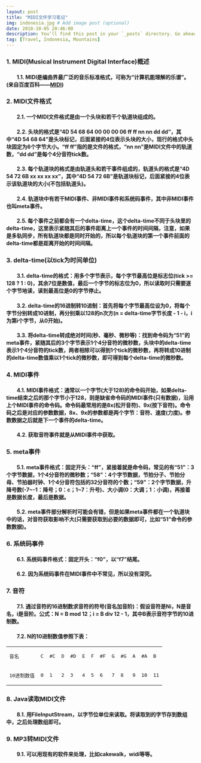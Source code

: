 ```yaml
---
layout: post
title: "MIDI文件学习笔记"
img: indonesia.jpg # Add image post (optional)
date: 2018-10-05 20:46:00
description: You’ll find this post in your `_posts` directory. Go ahead and edit it and re-build the site to see your changes. # Add post description (optional)
tag: [Travel, Indonesia, Mountains]
---
```

### 1. MIDI(Musical Instrument Digital Interface)概述
#### &emsp;&emsp;1.1. MIDI是编曲界最广泛的音乐标准格式，可称为“计算机能理解的乐谱”。(来自百度百科——[MIDI](https://baike.baidu.com/item/MIDI/217824?fr=aladdin))

### 2. MIDI文件格式
#### &emsp;&emsp;2.1. 一个MIDI文件格式是由一个头块和若干个轨道块组成的。
#### &emsp;&emsp;2.2. 头块的格式是“4D 54 68 64 00 00 00 06 ff ff nn nn dd dd”，其中“4D 54 68 64”是头块标记，后面紧接的4位表示头块的大小，现行的格式中头块固定为6个字节大小。“ff ff”指的是文件的格式，“nn nn”是MIDI文件中的轨道数，“dd dd”是每个4分音符tick数。
#### &emsp;&emsp;2.3. 每个轨道块的格式是由轨道头和若干事件组成的，轨道头的格式是“4D 54 72 6B xx xx xx xx”，其中“4D 54 72 6B”是轨道块标记，后面紧接的4位表示该轨道块的大小(不包括轨道头)。
#### &emsp;&emsp;2.4. 轨道块中有若干MIDI事件、非MIDI事件和系统码事件，其中非MIDI事件也叫meta事件。
#### &emsp;&emsp;2.5. 每个事件之前都会有一个delta-time，这个delta-time不同于头块里的delta-time，这里表示紧随其后的事件距离上一个事件的时间间隔，注意，如果是多轨同步，所有轨道块都是同时开始的，所以每个轨道块的第一个事件前面的delta-time都是距离开始的时间间隔。

### 3. delta-time(以tick为时间单位)
#### &emsp;&emsp;3.1. delta-time的格式：用多个字节表示，每个字节最高位是标志位(tick >= 128 ? 1 : 0)，其余7位是数值，最后一个字节的标志位为0，所以读取时只需要逐个字节地读，读到最高位是0的字节停止。
#### &emsp;&emsp;3.2. delta-time的16进制转10进制：首先将每个字节最高位设为0，将每个字节分别转成10进制，再分别乘以128的n次方(n = delta-time字节长度 - 1 - i，i为第i个字节，从0开始)。
#### &emsp;&emsp;3.3. 将delta-time转成绝对时间(秒、毫秒、微秒等)：找到命令码为“51”的meta事件，紧随其后的3个字节表示1个4分音符的微秒数，头块中的delta-time表示1个4分音符的tick数，两者相除可以得到1个tick的微秒数，再将转成10进制的delta-time数值乘以1个tick的微秒数，即可得到每个delta-time的微秒数。

### 4. MIDI事件
#### &emsp;&emsp;4.1. MIDI事件格式：通常以一个字节(大于128)的命令码开始，如果delta-time结束之后的那个字节小于128，则是缺省命令码的MIDI事件(只有数据)，沿用上个MIDI事件的命令码。命令码最常用的是8x(松开音符)、9x(按下音符)。命令码之后是对应的参数数据，8x、9x的参数都是两个字节：音符、速度(力度)。参数数据之后就是下一个事件的delta-time。
#### &emsp;&emsp;4.2. 获取音符事件就是从MIDI事件中获取。

### 5. meta事件
#### &emsp;&emsp;5.1. meta事件格式：固定开头：“ff”，紧接着就是命令码，常见的有“51”：3个字节数据，1个4分音符的微秒数；“58”：4个字节数据，节拍分子、节拍分母、节拍器时钟、1个4分音符包括的32分音符的个数；“59”：2个字节数据，升降号数(-7~-1：降号；0：c；1~7：升号)、大小调(0：大调；1：小调)，再接着是数据长度，最后是数据。
#### &emsp;&emsp;5.2. meta事件部分解析时可能会有错，但是如果meta事件都在一个轨道块中的话，对音符获取影响不大(只需要获取到必要的数据即可，比如“51”命令的参数数据)。

### 6. 系统码事件
#### &emsp;&emsp;6.1. 系统码事件格式：固定开头：“f0”，以“f7”结尾。
#### &emsp;&emsp;6.2. 因为系统码事件在MIDI事件中不常见，所以没有深究。

### 7. 音符
#### &emsp;&emsp;7.1. 通过音符的16进制数求音符的符号(音名加音阶)：假设音符是Ni，N是音名，i是音阶。公式：N = B mod 12；i = B div 12 - 1，其中B表示音符字节的10进制数。
#### &emsp;&emsp;7.2. N的10进制数值参照下表：
<table>
    <tr>
        <td>
            <pre>音名</pre>
        </td>
        <td>
            <pre>C</pre>
        </td>
        <td>
            <pre>#C</pre>
        </td>
        <td>
            <pre>D</pre>
        </td>
        <td>
            <pre>#D</pre>
        </td>
        <td>
            <pre>E</pre>
        </td>
        <td>
            <pre>F</pre>
        </td>
        <td>
            <pre>#F</pre>
        </td>
        <td>
            <pre>G</pre>
        </td>
        <td>
            <pre>#G</pre>
        </td>
        <td>
            <pre>A</pre>
        </td>
        <td>
            <pre>#A</pre>
        </td>
        <td>
            <pre>B</pre>
        </td>
    </tr>
    <tr>
        <td>
            <pre>10进制数值</pre>
        </td>
        <td>
            <pre>0</pre>
        </td>
        <td>
            <pre>1</pre>
        </td>
        <td>
            <pre>2</pre>
        </td>
        <td>
            <pre>3</pre>
        </td>
        <td>
            <pre>4</pre>
        </td>
        <td>
            <pre>5</pre>
        </td>
        <td>
            <pre>6</pre>
        </td>
        <td>
            <pre>7</pre>
        </td>
        <td>
            <pre>8</pre>
        </td>
        <td>
            <pre>9</pre>
        </td>
        <td>
            <pre>10</pre>
        </td>
        <td>
            <pre>11</pre>
        </td>
    </tr>
</table>

### 8. Java读取MIDI文件
#### &emsp;&emsp;8.1. 用FileInputStream，以字节位单位来读取。将读取到的字节存到数组中，之后处理数组即可。

### 9. MP3转MIDI文件
#### &emsp;&emsp;9.1. 可以用现有的软件来处理，比如cakewalk，widi等等。